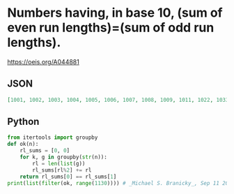 # Numbers having, in base 10, \(sum of even run lengths\)\=\(sum of odd run lengths\)\.
https://oeis.org/A044881
## JSON
```JSON
[1001, 1002, 1003, 1004, 1005, 1006, 1007, 1008, 1009, 1011, 1022, 1033, 1044, 1055, 1066, 1077, 1088, 1099, 1101, 1102, 1103, 1104, 1105, 1106, 1107, 1108, 1109, 1120, 1121, 1123, 1124, 1125, 1126, 1127, 1128, 1129]
```
## Python
```Python
from itertools import groupby
def ok(n):
    rl_sums = [0, 0]
    for k, g in groupby(str(n)):
        rl = len(list(g))
        rl_sums[rl%2] += rl
    return rl_sums[0] == rl_sums[1]
print(list(filter(ok, range(1130)))) # _Michael S. Branicky_, Sep 11 2021
```
